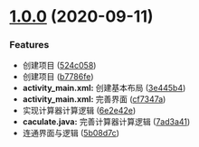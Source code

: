 # [1.0.0](https://github.com/Rylaris/Adnroid-Calculator/compare/b7786fee88b81f4a228de4df18ceb8020755d419...v1.0.0) (2020-09-11)


### Features

* 创建项目 ([524c058](https://github.com/Rylaris/Adnroid-Calculator/commit/524c058ae0494ee3f8e6dfa9ae1413141c6dd32d))
* 创建项目 ([b7786fe](https://github.com/Rylaris/Adnroid-Calculator/commit/b7786fee88b81f4a228de4df18ceb8020755d419))
* **activity_main.xml:** 创建基本布局 ([3e445b4](https://github.com/Rylaris/Adnroid-Calculator/commit/3e445b4a2e9c0d813225f2a1f03a2e7e67ad5a15))
* **activity_main.xml:** 完善界面 ([cf7347a](https://github.com/Rylaris/Adnroid-Calculator/commit/cf7347ac5e70530c18c0f9a27e754a942f44b5b6))
* 实现计算器计算逻辑 ([6e2e42e](https://github.com/Rylaris/Adnroid-Calculator/commit/6e2e42e9f5b58d62d50a844c212cfb73f57aa9a4))
* **caculate.java:** 完善计算器计算逻辑 ([7ad3a41](https://github.com/Rylaris/Adnroid-Calculator/commit/7ad3a418c8196cdb2844c73740b66d8733dedb09))
* 连通界面与逻辑 ([5b08d7c](https://github.com/Rylaris/Adnroid-Calculator/commit/5b08d7cbc0763a517b671aa84cfea4ac964ef7af))



